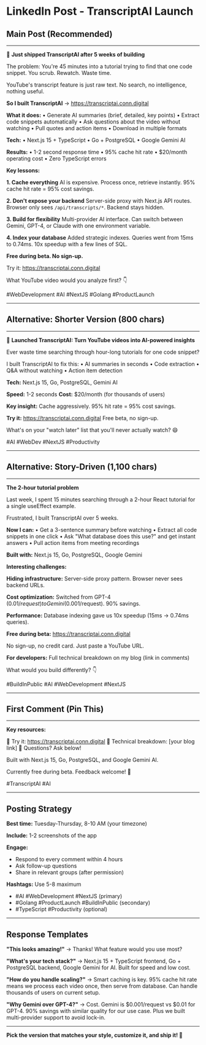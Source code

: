 # LinkedIn Post - TranscriptAI Launch

## Main Post (Recommended)

---

🚀 **Just shipped TranscriptAI after 5 weeks of building**

The problem: You're 45 minutes into a tutorial trying to find that one code snippet. You scrub. Rewatch. Waste time.

YouTube's transcript feature is just raw text. No search, no intelligence, nothing useful.

**So I built TranscriptAI** → https://transcriptai.conn.digital

**What it does:**
• Generate AI summaries (brief, detailed, key points)
• Extract code snippets automatically
• Ask questions about the video without watching
• Pull quotes and action items
• Download in multiple formats

**Tech:**
• Next.js 15 + TypeScript
• Go + PostgreSQL
• Google Gemini AI

**Results:**
• 1-2 second response time
• 95% cache hit rate
• $20/month operating cost
• Zero TypeScript errors

**Key lessons:**

**1. Cache everything**
AI is expensive. Process once, retrieve instantly. 95% cache hit rate = 95% cost savings.

**2. Don't expose your backend**
Server-side proxy with Next.js API routes. Browser only sees `/api/transcripts/*`. Backend stays hidden.

**3. Build for flexibility**
Multi-provider AI interface. Can switch between Gemini, GPT-4, or Claude with one environment variable.

**4. Index your database**
Added strategic indexes. Queries went from 15ms to 0.74ms. 10x speedup with a few lines of SQL.

**Free during beta. No sign-up.**

Try it: https://transcriptai.conn.digital

What YouTube video would you analyze first? 👇

#WebDevelopment #AI #NextJS #Golang #ProductLaunch

---

## Alternative: Shorter Version (800 chars)

---

🚀 **Launched TranscriptAI: Turn YouTube videos into AI-powered insights**

Ever waste time searching through hour-long tutorials for one code snippet?

I built TranscriptAI to fix this:
• AI summaries in seconds
• Code extraction
• Q&A without watching
• Action item detection

**Tech:** Next.js 15, Go, PostgreSQL, Gemini AI

**Speed:** 1-2 seconds
**Cost:** $20/month (for thousands of users)

**Key insight:** Cache aggressively. 95% hit rate = 95% cost savings.

**Try it:** https://transcriptai.conn.digital
Free beta, no sign-up.

What's on your "watch later" list that you'll never actually watch? 😄

#AI #WebDev #NextJS #Productivity

---

## Alternative: Story-Driven (1,100 chars)

---

**The 2-hour tutorial problem**

Last week, I spent 15 minutes searching through a 2-hour React tutorial for a single useEffect example.

Frustrated, I built TranscriptAI over 5 weeks.

**Now I can:**
• Get a 3-sentence summary before watching
• Extract all code snippets in one click
• Ask "What database does this use?" and get instant answers
• Pull action items from meeting recordings

**Built with:**
Next.js 15, Go, PostgreSQL, Google Gemini

**Interesting challenges:**

**Hiding infrastructure:** Server-side proxy pattern. Browser never sees backend URLs.

**Cost optimization:** Switched from GPT-4 ($0.01/request) to Gemini ($0.001/request). 90% savings.

**Performance:** Database indexing gave us 10x speedup (15ms → 0.74ms queries).

**Free during beta:**
https://transcriptai.conn.digital

No sign-up, no credit card. Just paste a YouTube URL.

**For developers:** Full technical breakdown on my blog (link in comments)

What would you build differently? 👇

#BuildInPublic #AI #WebDevelopment #NextJS

---

## First Comment (Pin This)

---

**Key resources:**

🔗 Try it: https://transcriptai.conn.digital
📝 Technical breakdown: [your blog link]
💬 Questions? Ask below!

Built with Next.js 15, Go, PostgreSQL, and Google Gemini AI.

Currently free during beta. Feedback welcome! 🙏

#TranscriptAI #AI

---

## Posting Strategy

**Best time:** Tuesday-Thursday, 8-10 AM (your timezone)

**Include:** 1-2 screenshots of the app

**Engage:**
- Respond to every comment within 4 hours
- Ask follow-up questions
- Share in relevant groups (after permission)

**Hashtags:** Use 5-8 maximum
- #AI #WebDevelopment #NextJS (primary)
- #Golang #ProductLaunch #BuildInPublic (secondary)
- #TypeScript #Productivity (optional)

---

## Response Templates

**"This looks amazing!"**
→ Thanks! What feature would you use most?

**"What's your tech stack?"**
→ Next.js 15 + TypeScript frontend, Go + PostgreSQL backend, Google Gemini for AI. Built for speed and low cost.

**"How do you handle scaling?"**
→ Smart caching is key. 95% cache hit rate means we process each video once, then serve from database. Can handle thousands of users on current setup.

**"Why Gemini over GPT-4?"**
→ Cost. Gemini is $0.001/request vs $0.01 for GPT-4. 90% savings with similar quality for our use case. Plus we built multi-provider support to avoid lock-in.

---

**Pick the version that matches your style, customize it, and ship it! 🚀**
